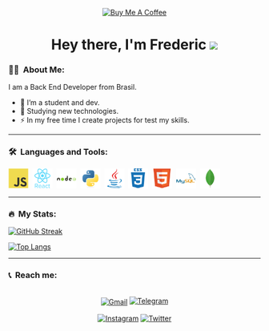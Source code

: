 <p align="center">
<a href="https://www.buymeacoffee.com/xsfrederic" target="_blank"><img src="https://cdn.buymeacoffee.com/buttons/default-orange.png" alt="Buy Me A Coffee" height="41" width="174"></a>
</p>

<h1 align="center">Hey there, I'm Frederic <img src="https://media.giphy.com/media/hvRJCLFzcasrR4ia7z/giphy.gif" width="40"></h1>

### :woman_technologist: &nbsp;About Me:

I am a Back End Developer from Brasil.

- 🔭 I’m a student and dev.
- 🌱 Studying new technologies.
- ⚡ In my free time I create projects for test my skills.

---

### 🛠 &nbsp;Languages and Tools:

<p>
<img src="https://github.com/devicons/devicon/blob/master/icons/javascript/javascript-original.svg" title="JavaScript" alt="JavaScript" width="40" height="40"/>&nbsp;
<img src="https://github.com/devicons/devicon/blob/master/icons/react/react-original-wordmark.svg" title="React" alt="React" width="40" height="40"/>&nbsp;
<img src="https://github.com/devicons/devicon/blob/master/icons/nodejs/nodejs-original-wordmark.svg" title="NodeJs" alt="NodeJs" width="40" height="40"/>&nbsp;
<img src="https://github.com/devicons/devicon/blob/master/icons/python/python-original.svg" title="Python" alt="Python" width="40" height="40"/>&nbsp;
<img src="https://github.com/devicons/devicon/blob/master/icons/java/java-original.svg" title="Java" alt="Java " width="40" height="40"/>&nbsp;
<img src="https://github.com/devicons/devicon/blob/master/icons/css3/css3-plain-wordmark.svg"  title="CSS3" alt="CSS" width="40" height="40"/>&nbsp;
<img src="https://github.com/devicons/devicon/blob/master/icons/html5/html5-original.svg" title="HTML5" alt="HTML" width="40" height="40"/>&nbsp;
<img src="https://github.com/devicons/devicon/blob/master/icons/mysql/mysql-original-wordmark.svg" title="MySQL"  alt="MySQL" width="40" height="40"/>&nbsp;
<img src="https://github.com/devicons/devicon/blob/master/icons/mongodb/mongodb-original.svg" title="MongoDB" **alt="MongoDB" width="40" height="40"/>&nbsp;
</p>

---

### 🔥 &nbsp;My Stats:
[![GitHub Streak](http://github-readme-streak-stats.herokuapp.com?user=FredericXS&theme=dark&background=000000)](https://git.io/streak-stats)

[![Top Langs](https://github-readme-stats.vercel.app/api/top-langs/?username=FredericXS&layout=compact&theme=vision-friendly-dark)](https://github.com/anuraghazra/github-readme-stats)

---

### 📞 &nbsp;Reach me:

  <p align="center">
    <br/>
    <a href="https://mailto:xsfrederic@gmail.com" target="blank"><img align="center"
       src="https://img.shields.io/badge/gmail-EA4335.svg?style=for-the-badge&logo=gmail&logoColor=white"
       alt="Gmail" height="30"/></a>
    <a href="https://t.me/fredxs" target="blank"><img aling="center"
       src="https://img.shields.io/badge/telegram-blue.svg?style=for-the-badge&logo=Telegram&logoColor=white"
       alt="Telegram" height="30"/></a>
    <br>
  </p>
  <p align="center">
      <a href="https://instagram.com/xsfrederic" target="blank"><img align="center"
         src="https://img.shields.io/badge/instagram-%23E4405F.svg?style=for-the-badge&logo=Instagram&logoColor=white"
         alt="Instagram" height="30"/></a>
      <a href="https://twitter.com/zfredericxs" target="blank"><img align="center"
         src="https://img.shields.io/badge/twitter-1DA1F2.svg?style=for-the-badge&logo=twitter&logoColor=white"
         alt="Twitter" height="30"/></a>
      <br>
    </p>
